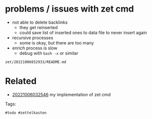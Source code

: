 # problems / issues with zet cmd

- not able to delete backlinks
  - they get reinserted
  - could save list of inserted ones to data file to never insert again
- recursive processes
  - some is okay, but there are too many
- enrich process is slow
  - debug with `bash -x` or similar

` zet/20221006032933/README.md `

# Related

- [20221006032546](/zet/20221006032546/README.md) my implementation of zet cmd

Tags:

    #todo #zettelkasten 
